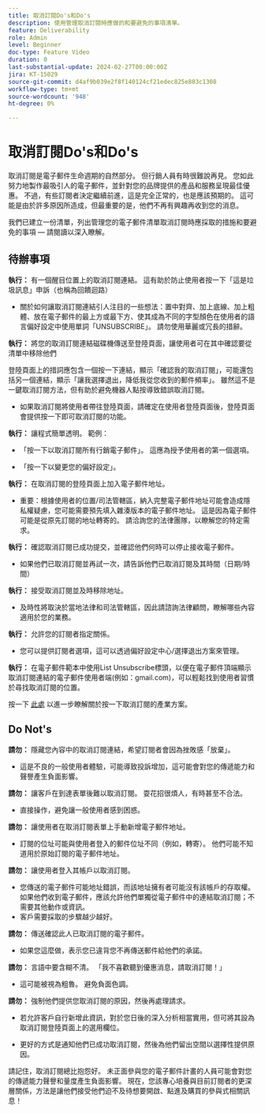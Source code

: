 ```yaml
---
title: 取消訂閱Do's和Do's
description: 使用管理取消訂閱時應做的和要避免的事項清單。
feature: Deliverability
role: Admin
level: Beginner
doc-type: Feature Video
duration: 0
last-substantial-update: 2024-02-27T00:00:00Z
jira: KT-15029
source-git-commit: d4af9b039e2f8f140124cf21edec825e803c1308
workflow-type: tm+mt
source-wordcount: '948'
ht-degree: 0%

---
```



# 取消訂閱Do&#39;s和Do&#39;s

取消訂閱是電子郵件生命週期的自然部分。 但行銷人員有時很難說再見。 您如此努力地製作最吸引人的電子郵件，並針對您的品牌提供的產品和服務呈現最佳優惠。 不過，有些訂閱者決定繼續前進，這是完全正常的，也是應該預期的。 這可能是由於許多原因所造成，但最重要的是，他們不再有興趣再收到您的消息。

我們已建立一份清單，列出管理您的電子郵件清單取消訂閱時應採取的措施和要避免的事項 — 請閱讀以深入瞭解。

## 待辦事項

**執行：** 有一個醒目位置上的取消訂閱連結。 這有助於防止使用者按一下「這是垃圾訊息」申訴（也稱為回饋迴路）

+ 關於如何讓取消訂閱連結引人注目的一些想法：置中對齊、加上底線、加上粗體、放在電子郵件的最上方或最下方、使其成為不同的字型顏色在使用者的語言偏好設定中使用單詞「UNSUBSCRIBE」。 請勿使用華麗或冗長的措辭。

**執行：** 將您的取消訂閱連結磁碟機傳送至登陸頁面，讓使用者可在其中確認要從清單中移除他們

登陸頁面上的措詞應包含一個按一下連結，顯示「確認我的取消訂閱」，可能還包括另一個連結，顯示「讓我選擇退出，降低我從您收到的郵件頻率」。 雖然這不是一鍵取消訂閱方法，但有助於避免機器人點按導致錯誤取消訂閱。

+ 如果取消訂閱將使用者帶往登陸頁面，請確定在使用者登陸頁面後，登陸頁面會提供按一下即可取消訂閱的功能。

**執行：** 讓程式簡單透明。 範例：

+ 「按一下以取消訂閱所有行銷電子郵件」。 這應為授予使用者的第一個選項。

+ 「按一下以變更您的偏好設定」。

**執行：** 在取消訂閱的登陸頁面上加入電子郵件地址。

+ 重要：根據使用者的位置/司法管轄區，納入完整電子郵件地址可能會造成隱私權疑慮，您可能需要預先填入雜湊版本的電子郵件地址。 這是因為電子郵件可能是從原先訂閱的地址轉寄的。 請洽詢您的法律團隊，以瞭解您的特定需求。

**執行：** 確認取消訂閱已成功提交，並確認他們何時可以停止接收電子郵件。

+ 如果他們已取消訂閱並再試一次，請告訴他們已取消訂閱及其時間（日期/時間）

**執行：** 接受取消訂閱並及時移除地址。

+ 及時性將取決於當地法律和司法管轄區，因此請諮詢法律顧問，瞭解哪些內容適用於您的業務。

**執行：** 允許您的訂閱者指定關係。

+ 您可以提供訂閱者選項，這可以透過偏好設定中心/選擇退出方案來管理。

**執行：** 在電子郵件範本中使用List Unsubscribe標頭，以便在電子郵件頂端顯示取消訂閱連結的電子郵件使用者端(例如：gmail.com)，可以輕鬆找到使用者習慣於尋找取消訂閱的位置。

按一下 [此處](https://experienceleague.adobe.com/docs/deliverability-learn/deliverability-best-practice-guide/additional-resources/guidance-around-changes-to-google-and-yahoo.html?lang=zh-Hant) 以進一步瞭解關於按一下取消訂閱的產業方案。

## Do Not&#39;s


**請勿：** 隱藏您內容中的取消訂閱連結，希望訂閱者會因為挫敗感「放棄」。

+ 這是不良的一般使用者體驗，可能導致投訴增加，這可能會對您的傳遞能力和聲譽產生負面影響。

**請勿：** 讓客戶在到達表單後難以取消訂閱。 耍花招很煩人，有時甚至不合法。

+ 直接操作，避免讓一般使用者感到困惑。

**請勿：** 讓使用者在取消訂閱表單上手動新增電子郵件地址。

+ 訂閱的位址可能與使用者登入的郵件位址不同（例如，轉寄）。  他們可能不知道用於原始訂閱的電子郵件地址。

**請勿：** 讓使用者登入其帳戶以取消訂閱。

+ 您傳送的電子郵件可能地址錯誤，而該地址擁有者可能沒有該帳戶的存取權。  如果他們收到電子郵件，應該允許他們單獨從電子郵件中的連結取消訂閱；不需要其他動作或資訊。
+ 客戶需要採取的步驟越少越好。

**請勿：** 傳送確認此人已取消訂閱的電子郵件。

+ 如果您這麼做，表示您已違背您不再傳送郵件給他們的承諾。

**請勿：** 言語中要含糊不清。 「我不喜歡聽到優惠消息，請取消訂閱！」

+ 這可能被視為粗魯。 避免負面色調。

**請勿：** 強制他們提供您取消訂閱的原因，然後再處理請求。

+ 若允許客戶自行新增此資訊，對於您日後的深入分析相當實用，但可將其設為取消訂閱登陸頁面上的選用欄位。

+ 更好的方式是通知他們已成功取消訂閱，然後為他們留出空間以選擇性提供原因。

請記住，取消訂閱總比抱怨好。 未正面參與您的電子郵件計畫的人員可能會對您的傳遞能力聲譽和量度產生負面影響。 現在，您該專心培養與目前訂閱者的更深層關係，方法是讓他們接受他們迫不及待想要開啟、點進及購買的參與式相關訊息！
